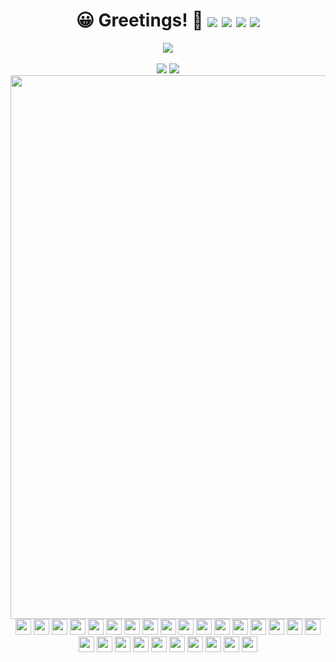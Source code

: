 <!-- Better theme & code arrangement -->

<div align="center">
	<h1>
		😀 Greetings! 👋 
		<img align="center" src="https://visitor-badge.glitch.me/badge?page_id=curiuosci.curiousci&left_color=grey&right_color=black"> 
		<!-- <img align="center" src="https://img.shields.io/badge/os-windows-orange.svg">  -->
		<img align="center" src="https://img.shields.io/badge/windows-black.svg?style=flat&logo=windows"> 
		<!-- <img align="center" src="https://img.shields.io/badge/%20with-markdown-red.svg">  -->
		<img align="center" src="https://img.shields.io/badge/markdown-black.svg?style=flat&logo=markdown"> 
		<a href="https://github.com/CuriousCI?tab=followershttps://github.com/CuriousCI?tab=followers">
			<img align="center" src="https://img.shields.io/github/followers/CuriousCI.svg?style=social&label=follow&maxAge=2592000">
		</a>
	</h1>
</div>

<!-- <br> -->

<div align="center" >
  <img align="center" src="https://github-profile-trophy.vercel.app/?username=curiousci&column=7&no-bg=true&no-frame=true&theme=oldie" />
</div>

<br>

<div align="center">
<!-- 	<img src="https://github-readme-stats.vercel.app/api/top-langs/?username=curiousci&hide_title=1&langs_count=8&card_width=270&layout=default"/> #ORIGINAL -->
	<img src="https://github-readme-stats.vercel.app/api/top-langs/?username=curiousci&hide_title=1&langs_count=10&card_width=270&layout=compact&hide_border=true"/>
<!-- 	<img src="https://github-readme-stats.vercel.app/api?username=curiousci&hide_title=1&show_icons=true&line_height=26"> #FIX -->
	<img align="top" src="https://github-readme-streak-stats.herokuapp.com/?user=CuriousCI&hide_border=true&theme=graywhite">
</div>

<div align="center">
	<img src="https://activity-graph.herokuapp.com/graph?username=curiousci&bg_color=none&color=000000&line=000000&hide_border=true&hide_title=false&point=none" width="870px"/>
</div>


<!-- ### Do you need a developer?
***Hire*** me on [<img alt="Freelancer.com" align="center" height="20px" src="https://www.f-cdn.com/assets/main/en/assets/freelancer-logo.svg">](https://www.freelancer.com/u/CuriousCI) I'll be happy to make your dream come true and your life easier.
Maybe you need a **remote developer** *part-time*? Take a look at my [<img alt="LinkedIn.com" align="center" height="16px" src="https://upload.wikimedia.org/wikipedia/commons/thumb/0/01/LinkedIn_Logo.svg/1024px-LinkedIn_Logo.svg.png">](https://www.linkedin.com/in/ionut-cicio-395541211/) -->

<!-- [![Omid Nikrah StackOverflow](https://github-readme-stackoverflow.vercel.app/?userID=9974818)](https://stackoverflow.com/users/65580429974818/omid-nikrah) -->
<!-- [![HamiltonPharmD StackOverflow](https://stackoverflow-badge.vercel.app/?userID=9974818)](https://stackoverflow.com/users/9974818/curiousci) -->



<!-- <hr> -->

<!-- ### 😎 Competitive programming
I'm on [<img alt="Codeforces.com" align="center" height="20px" src="https://codeforces.org/s/51686/images/codeforces-logo-with-telegram.png">](https://codeforces.com/profile/CuriousCI) and I'm striving to get **365 days in a row**, check my progress!
Here are some of my **[solved problems](https://github.com/CuriousCI/codeforces)**, [follow](https://github.com/login?return_to=https%3A%2F%2Fgithub.com%2FCuriousCI) for more updates!  -->


<!-- <br> -->
<!-- <div align="center">
	<a href="https://data.typeracer.com/pit/profile?user=curiousci">
		<img src="https://readme-typing-svg.herokuapp.com/?lines=I%20❤%20touch%20typing%20and%20VIM;I%20can%20reach%20almost%2080wpm!&font=Fira%20Code&center=true&width=440&height=45&color=000000&vCenter=true&size=22">
	</a>
</div> -->
<!-- <br> -->

<div align="center" width="100px">
	<img aling="center" width="25px" src="https://cdn.jsdelivr.net/npm/simple-icons@v5/icons/c.svg">
	<img aling="center" width="25px" src="https://cdn.jsdelivr.net/npm/simple-icons@v5/icons/cplusplus.svg">
	<img aling="center" width="25px" src="https://cdn.jsdelivr.net/npm/simple-icons@v5/icons/css3.svg">
	<img aling="center" width="25px" src="https://cdn.jsdelivr.net/npm/simple-icons@v5/icons/html5.svg">
	<img aling="center" width="25px" src="https://cdn.jsdelivr.net/npm/simple-icons@v5/icons/javascript.svg">
	<img aling="center" width="25px" src="https://cdn.jsdelivr.net/npm/simple-icons@v5/icons/angular.svg">
	<img aling="center" width="25px" src="https://cdn.jsdelivr.net/npm/simple-icons@v5/icons/python.svg">
	<img aling="center" width="25px" src="https://cdn.jsdelivr.net/npm/simple-icons@v5/icons/latex.svg">
	<img aling="center" width="25px" src="https://cdn.jsdelivr.net/npm/simple-icons@v5/icons/nodedotjs.svg">
	<img aling="center" width="25px" src="https://cdn.jsdelivr.net/npm/simple-icons@v5/icons/vim.svg">
	<img aling="center" width="25px" src="https://cdn.jsdelivr.net/npm/simple-icons@v5/icons/linux.svg">
	<img aling="center" width="25px" src="https://cdn.jsdelivr.net/npm/simple-icons@v5/icons/visualstudiocode.svg">
	<img aling="center" width="25px" src="https://cdn.jsdelivr.net/npm/simple-icons@v5/icons/git.svg">
	<img aling="center" width="25px" src="https://cdn.jsdelivr.net/npm/simple-icons@v5/icons/github.svg">
	<img aling="center" width="25px" src="https://cdn.jsdelivr.net/npm/simple-icons@v5/icons/firebase.svg">
	<img aling="center" width="25px" src="https://cdn.jsdelivr.net/npm/simple-icons@v5/icons/java.svg">
	<img aling="center" width="25px" src="https://cdn.jsdelivr.net/npm/simple-icons@v5/icons/rust.svg">
	<img aling="center" width="25px" src="https://cdn.jsdelivr.net/npm/simple-icons@v5/icons/svelte.svg">
	<img aling="center" width="25px" src="https://cdn.jsdelivr.net/npm/simple-icons@v5/icons/powershell.svg">
	<img aling="center" width="25px" src="https://cdn.jsdelivr.net/npm/simple-icons@v5/icons/codeforces.svg">
	<img aling="center" width="25px" src="https://cdn.jsdelivr.net/npm/simple-icons@v5/icons/stackoverflow.svg">
	<img aling="center" width="25px" src="https://cdn.jsdelivr.net/npm/simple-icons@v5/icons/freelancer.svg">
	<img aling="center" width="25px" src="https://cdn.jsdelivr.net/npm/simple-icons@v5/icons/processingfoundation.svg">
	<img aling="center" width="25px" src="https://cdn.jsdelivr.net/npm/simple-icons@v5/icons/p5dotjs.svg">
	<img aling="center" width="25px" src="https://cdn.jsdelivr.net/npm/simple-icons@v5/icons/jquery.svg">
	<img aling="center" width="25px" src="https://cdn.jsdelivr.net/npm/simple-icons@v5/icons/inkscape.svg">
	<img aling="center" width="25px" src="https://cdn.jsdelivr.net/npm/simple-icons@v5/icons/flutter.svg">
</div>
<!-- <hr> -->
